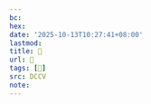 ```yaml
---
bc:
hex:
date: '2025-10-13T10:27:41+08:00'
lastmod:
title: 􅊒
url: 􅊒
tags: [𩏊]
src: DCCV
note:
---
```

